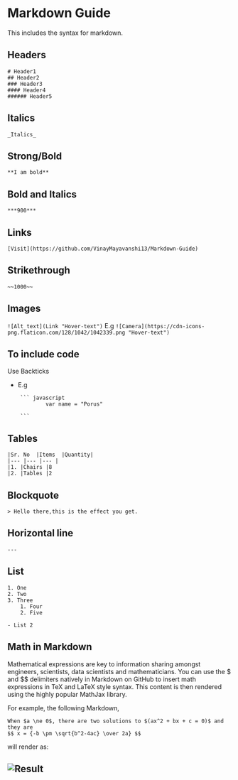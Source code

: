 # Markdown Guide

This includes the syntax for markdown.

## Headers
```
# Header1
## Header2
### Header3
#### Header4
###### Header5
```
## Italics
``` _Italics_ ```

## Strong/Bold

``` **I am bold** ```

## Bold and Italics
``` ***900*** ```

## Links 
``` [Visit](https://github.com/VinayMayavanshi13/Markdown-Guide)  ```

## Strikethrough
``` ~~1000~~ ```

## Images
``` ![Alt_text](Link "Hover-text") ```
E.g 
``` ![Camera](https://cdn-icons-png.flaticon.com/128/1042/1042339.png "Hover-text") ```

## To include code
Use Backticks
- E.g
```
    ``` javascript
            var name = "Porus"
       
    ```
```

## Tables 
```
|Sr. No  |Items  |Quantity|
|--- |--- |--- |
|1. |Chairs |8
|2. |Tables |2
```
## Blockquote
``` 
> Hello there,this is the effect you get.
```
## Horizontal line
``` --- ```

## List 
``` 
1. One
2. Two
3. Three
    1. Four
    2. Five

- List 2
``` 
## Math in Markdown

Mathematical expressions are key to information sharing amongst engineers, scientists, data scientists and mathematicians. You can use the $ and $$ delimiters natively in Markdown on GitHub to insert math expressions in TeX and LaTeX style syntax. This content is then rendered using the highly popular MathJax library.

For example, the following Markdown,

```
When $a \ne 0$, there are two solutions to $(ax^2 + bx + c = 0)$ and they are 
$$ x = {-b \pm \sqrt{b^2-4ac} \over 2a} $$
```

will render as:

![Result](./Attachments/Equation-01.png)
---